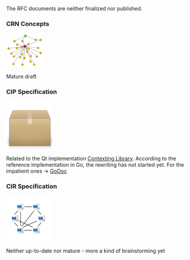 The RFC documents are neither finalized nor published.

### CRN Concepts
![CRN](../images/network_small.jpg)

Mature draft

### CIP Specification
![Gopher](../images/packet.png)

Related to the Qt implementation [Contexting Library](https://github.com/stefanhans/Contexting).
According to the reference implementation in Go, the rewriting has not started yet.
For the impatient ones -> [GoDoc](https://godoc.org/github.com/stefanhans/golang-contexting/ctx)


### CIR Specification
![Gopher](../images/network.png)

Neither up-to-date nor mature - more a kind of brainstorming yet